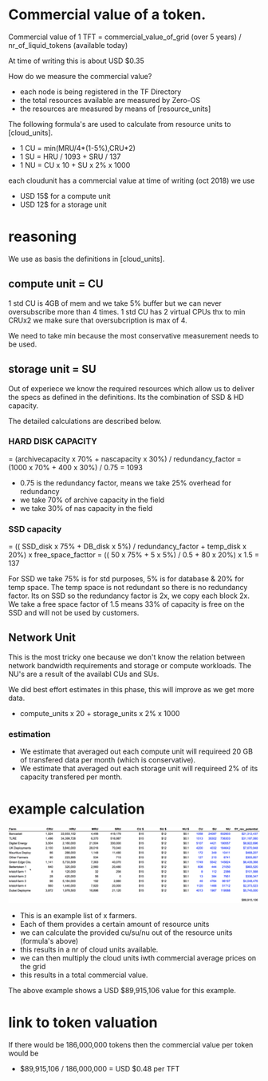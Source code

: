 
# Commercial value of a token.


Commercial value of 1 TFT = commercial_value_of_grid (over 5 years) / nr_of_liquid_tokens (available today)

At time of writing this is about USD $0.35

How do we measure the commercial value?

- each node is being registered in the TF Directory
- the total resources available are measured by Zero-OS 
- the resources are measured by means of [resource_units]

The following formula's are used to calculate from resource units to [cloud_units].

- 1 CU = min(MRU/4*(1-5%),CRU*2)
- 1 SU = HRU / 1093 + SRU / 137
- 1 NU = CU x 10 + SU x 2% x 1000

each cloudunit has a commercial value at time of writing (oct 2018) we use

- USD 15$ for a compute unit
- USD 12$ for a storage unit

# reasoning

We use as basis the definitions in [cloud_units].

## compute unit = CU


1 std CU is 4GB of mem and we take 5% buffer 
but we can never oversubscribe more than 4 times.
1 std CU has 2 virtual CPUs thx to min CRUx2 we make sure that oversubcription is max of 4.

We need to take min because the most conservative measurement needs to be used.

## storage unit = SU

Out of experiece we know the required resources which allow us to deliver the specs as defined in the definitions.
Its the combination of SSD & HD capacity. 

The detailed calculations are described below.

### HARD DISK CAPACITY

= (archivecapacity x 70% + nascapacity x 30%) / redundancy_factor
= (1000 x 70% + 400 x 30%) / 0.75 = 1093

- 0.75 is the redundancy factor, means we take 25% overhead for redundancy
- we take 70% of archive capacity in the field
- we take 30% of nas capacity in the field

### SSD capacity

= (( SSD_disk x 75% + DB_disk x 5%) / redundancy_factor + temp_disk x 20%) x free_space_facttor
= (( 50 x 75% + 5 x 5%) / 0.5 + 80 x 20%) x 1.5
= 137

For SSD we take 75% is for std purposes, 5% is for database & 20% for temp space.
The temp space is not redundant so there is no redundancy factor.
Its on SSD so the redundancy factor is 2x, we copy each block 2x.
We take a free space factor of 1.5 means 33% of capacity is free on the SSD and will not be used by customers.

## Network Unit

This is the most tricky one because we don't know the relation between network bandwidth requirements and storage or compute workloads. The NU's are a result of the availabl CUs and SUs.

We did best effort estimates in this phase, this will improve as we get more data.

- compute_units x 20 + storage_units x 2% x 1000

### estimation

- We estimate that averaged out each compute unit will requireed 20 GB of transfered data per month (which is conservative).
- We estimate that averaged out each storage unit will requireed 2% of its capacity transfered per month.


# example calculation

![](images/token_value_calc.png)

- This is an example list of x farmers.
- Each of them provides a certain amount of resource units
- we can calculate the provided cu/su/nu out of the resource units (formula's above)
- this results in a nr of cloud units available.
- we can then multiply the cloud units iwth commercial average prices on the grid
- this results in a total commercial value.

The above example shows a USD $89,915,106 value for this example.

# link to token valuation

If there would be 186,000,000 tokens then the commercial value per token would be

- $89,915,106 / 186,000,000 = USD $0.48 per TFT



